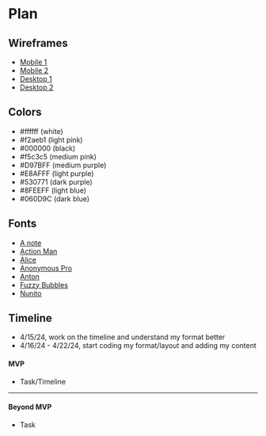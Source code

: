 # Plan

## Wireframes
* [Mobile 1](mobile1.png)
* [Mobile 2](mobile2.png)
* [Desktop 1](pc1.png)
* [Desktop 2](pc2.png)

## Colors
* #ffffff (white)
* #f2aeb1 (light pink)
* #000000 (black)
* #f5c3c5 (medium pink)
* #D97BFF (medium purple)
* #E8AFFF (light purple)
* #530771 (dark purple)
* #8FEEFF (light blue)
* #060D9C (dark blue)

## Fonts
* [A note](https://www.fontpair.co/fonts/anote)
* [Action Man](https://www.fontpair.co/fonts/actionman)
* [Alice](https://www.fontpair.co/fonts/alice)
* [Anonymous Pro](https://www.fontpair.co/fonts/anonymouspro)
* [Anton](https://www.fontpair.co/fonts/anton)
* [Fuzzy Bubbles](https://www.fontpair.co/fonts/fuzzybubbles)
* [Nunito](https://www.fontpair.co/fonts/nunito)

## Timeline
* 4/15/24, work on the timeline and understand my format better
* 4/16/24 - 4/22/24, start coding my format/layout and adding my content
#### MVP

* Task/Timeline

---

#### Beyond MVP

* Task
